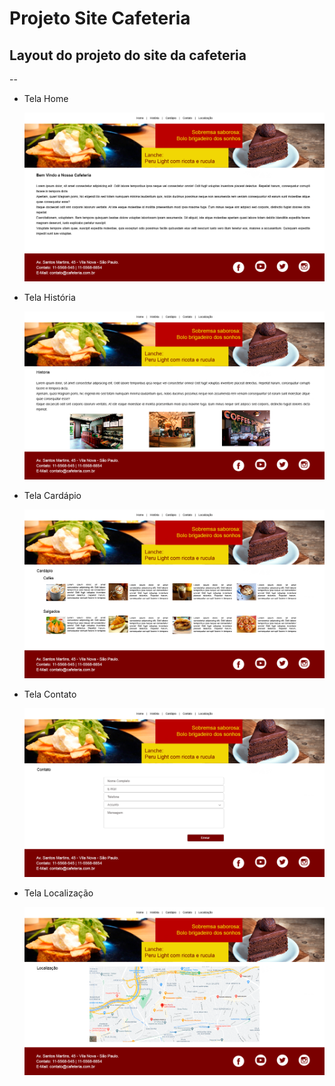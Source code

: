 # Projeto Site Cafeteria

## Layout do projeto do site da cafeteria

--

- Tela Home

  ![Tela home do layout](home.png)

- Tela História

  ![Tela história do layuout](historia.png)

- Tela Cardápio

  ![Tela cardápio](cardapio.png)

- Tela Contato

  ![Tela contato](contato.png)

- Tela Localização

  ![Tela localização](localizacao.png)
